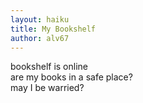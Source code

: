 ```yaml
---
layout: haiku
title: My Bookshelf
author: alv67
---
```


bookshelf is online<br>
are my books in a safe place?<br>
may I be warried?<br>